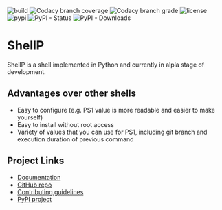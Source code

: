 ![build](https://img.shields.io/travis/dullbananas/shellp/develop.svg)
![Codacy branch coverage](https://img.shields.io/codacy/coverage/0d67da41aecc427d82b8a0e7b6747f83/develop.svg)
![Codacy branch grade](https://img.shields.io/codacy/grade/0d67da41aecc427d82b8a0e7b6747f83/develop.svg)
![license](https://img.shields.io/github/license/dullbananas/shellp.svg?color=blue)
![pypi](https://img.shields.io/pypi/v/shellp.svg?color=blue)
![PyPI - Status](https://img.shields.io/pypi/status/shellp.svg?color=blue)
![PyPI - Downloads](https://img.shields.io/pypi/dm/shellp.svg)

# ShellP
ShellP is a shell implemented in Python and currently in alpla stage of development.

## Advantages over other shells
  * Easy to configure (e.g. PS1 value is more readable and easier to make yourself)
  * Easy to install without root access
  * Variety of values that you can use for PS1, including git branch and execution duration of previous command

## Project Links
  * [Documentation](https://shellp.readthedocs.io/en/latest/)
  * [GitHub repo](https://github.com/dullbananas/shellp)
  * [Contributing guidelines](https://github.com/dullbananas/shellp/blob/master/CONTRIBUTING.md)
  * [PyPI project](https://pypi.org/project/shellp)
